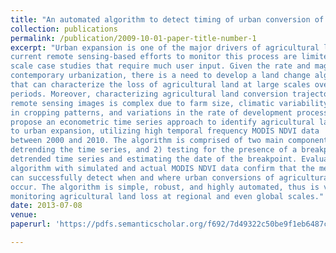 ```yaml
---
title: "An automated algorithm to detect timing of urban conversion of agricultural land with high temporal frequency MODIS NDVI data"
collection: publications
permalink: /publication/2009-10-01-paper-title-number-1
excerpt: "Urban expansion is one of the major drivers of agricultural lands loss. However,
current remote sensing-based efforts to monitor this process are limited to small
scale case studies that require much user input. Given the rate and magnitude of
contemporary urbanization, there is a need to develop a land change algorithm
that can characterize the loss of agricultural land at large scales over long time
periods. Moreover, characterizing agricultural land conversion trajectories from
remote sensing images is complex due to farm size, climatic variability, changes
in cropping patterns, and variations in the rate of development processes. Here we
propose an econometric time series approach to identify agricultural land loss due
to urban expansion, utilizing high temporal frequency MODIS NDVI data
between 2000 and 2010. The algorithm is comprised of two main components: 1)
detrending the time series, and 2) testing for the presence of a breakpoint in the
detrended time series and estimating the date of the breakpoint. Evaluations of the
algorithm with simulated and actual MODIS NDVI data confirm that the method
can successfully detect when and where urban conversions of agricultural lands
occur. The algorithm is simple, robust, and highly automated, thus is valuable for
monitoring agricultural land loss at regional and even global scales."
date: 2013-07-08
venue:
paperurl: 'https://pdfs.semanticscholar.org/f692/7d49322c50be9f1eb6487ccde9d566ad7e87.pdf'

---
```

